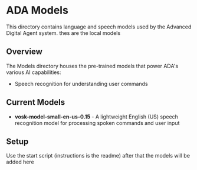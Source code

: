 # ADA Models

This directory contains language and speech models used by the Advanced Digital Agent system. thes are the local models 

## Overview

The Models directory houses the pre-trained models that power ADA's various AI capabilities:
- Speech recognition for understanding user commands

## Current Models

- **vosk-model-small-en-us-0.15** - A lightweight English (US) speech recognition model for processing spoken commands and user input

## Setup
Use the start script (instructions is the readme) after that the models will be added here

